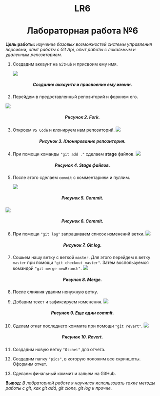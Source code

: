 # <center>LR6<center>

# <center>Лабораторная работа №6<center>

**Цель работы:** _изучение базовых возможностей системы управления версиями, опыт работы с Git Api, опыт работы с локальным и удаленным репозиторием._

1. Создадим аккаунт на `GitHub` и присвоим ему имя.

   ![](./pics/1.png)

##### <center>_Создание аккаунта и присвоение ему имени._</center>

2. Перейдем в предоставленный репозиторий и форкнем его.

![](./pics/2.png)

##### <center>_Рисунок 2. Fork._</center>

3. Откроем `VS Code` и клонируем нам репозиторий.
   ![](./pics/3.png)

##### <center>_Рисунок 3. Клонирование репозитория._</center>

4. При помощи команды `"git add ."` сделаем **stage** файлов.
   ![](./pics/4.png)

##### <center>_Рисунок 4. Stage файлов._</center>

5. После этого сделаем `commit` с комментарием и пуллим.

   ![](./pics/5.png)

##### <center>_Рисунок 5. Commit._</center>

   ![](./pics/6.png)

##### <center>_Рисунок 6. Commit._</center>

6. При помощи `"git log"` запрашиваем список изменений ветки.
   ![](./pics/7.png)

##### <center>_Рисунок 7. Git log._</center>

7. Сошьем нашу ветку с веткой `master`. Для этого перейдем в ветку `master` при помощи `"git checkout master"`. Затем воспользуемся командой `"git merge newBranch"`.
   ![](./pics/8.png)

##### <center>_Рисунок 8. Merge._</center>

8. После слияния удалим ненужную ветку.

9. Добавим текст и зафиксируем изменения.
    ![](./pics/10.png)

##### <center>_Рисунок 9. Еще один commit._</center>

10. Сделам откат последнего коммита при помощи `"git revert"`.
    ![](./pics/12.png)

##### <center>_Рисунок 10. Revert._</center>

11. Создадим новую ветку `"Otchet"` для отчета.

12. Создадим папку `"pics"`, в которую положим все скриншоты. Оформим отчет.

13. Сделаем финальный коммит и зальем на GitHub.

**Вывод:** _В лабраторной работе я научился использовать такие методы работы с git, как git add, git clone, git log и прочие._